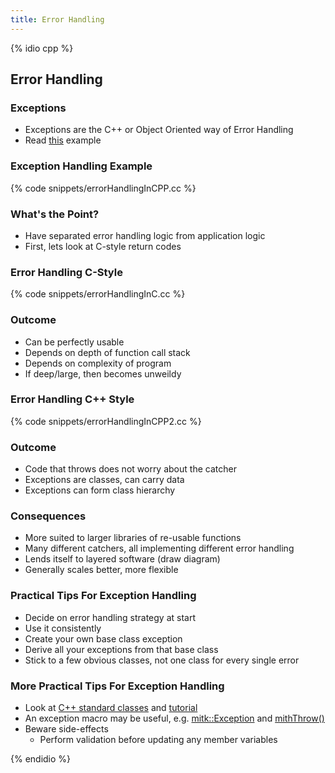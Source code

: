 ```yaml
---
title: Error Handling 
---
```


{% idio cpp %}

## Error Handling

### Exceptions 

* Exceptions are the C++ or Object Oriented way of Error Handling
* Read [this](https://msdn.microsoft.com/en-us/library/hh279678.aspx) example


### Exception Handling Example

{% code snippets/errorHandlingInCPP.cc %}


### What's the Point?

* Have separated error handling logic from application logic
* First, lets look at C-style return codes


### Error Handling C-Style

{% code snippets/errorHandlingInC.cc %}


### Outcome

* Can be perfectly usable
* Depends on depth of function call stack
* Depends on complexity of program
* If deep/large, then becomes unweildy


### Error Handling C++ Style

{% code snippets/errorHandlingInCPP2.cc %}


### Outcome

* Code that throws does not worry about the catcher
* Exceptions are classes, can carry data
* Exceptions can form class hierarchy


### Consequences

* More suited to larger libraries of re-usable functions
* Many different catchers, all implementing different error handling
* Lends itself to layered software (draw diagram)
* Generally scales better, more flexible


### Practical Tips For Exception Handling

* Decide on error handling strategy at start
* Use it consistently
* Create your own base class exception
* Derive all your exceptions from that base class
* Stick to a few obvious classes, not one class for every single error


### More Practical Tips For Exception Handling

* Look at [C++ standard classes](http://www.cplusplus.com/reference/exception/) and [tutorial](http://www.cplusplus.com/doc/tutorial/exceptions/)
* An exception macro may be useful, e.g. [mitk::Exception](https://github.com/MITK/MITK/blob/master/Modules/Core/include/mitkException.h) and [mithThrow()](https://github.com/MITK/MITK/blob/master/Modules/Core/include/mitkExceptionMacro.h)
* Beware side-effects
    * Perform validation before updating any member variables

{% endidio %}
